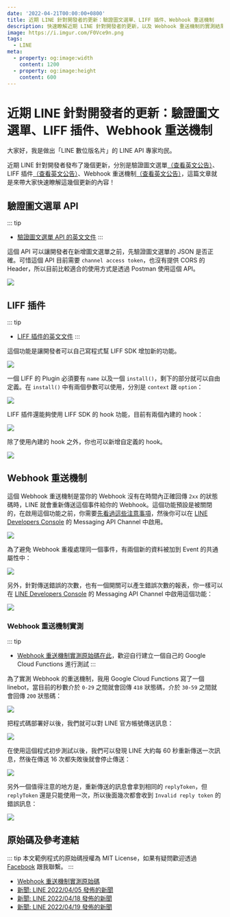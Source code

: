 ```yaml
---
date: '2022-04-21T00:00:00+0800'
title: 近期 LINE 針對開發者的更新：驗證圖文選單、LIFF 插件、Webhook 重送機制
description: 快速瞭解近期 LINE 針對開發者的更新，以及 Webhook 重送機制的實測結果。
image: https://i.imgur.com/F0Vce9n.png
tags:
  - LINE
meta:
  - property: og:image:width
    content: 1200
  - property: og:image:height
    content: 600
---
```


# 近期 LINE 針對開發者的更新：驗證圖文選單、LIFF 插件、Webhook 重送機制

大家好，我是做出「LINE 數位版名片」的 LINE API 專家均民。

近期 LINE 針對開發者發布了幾個更新，分別是驗證圖文選單[（查看英文公告）](https://developers.line.biz/en/news/2022/04/05/release-validate-rich-menu-object/)、LIFF 插件[（查看英文公告）](https://developers.line.biz/en/news/2022/04/18/release-liff-2-19-1/)、Webhook 重送機制[（查看英文公告）](https://developers.line.biz/en/news/2022/04/19/webhook-redelivery/)，這篇文章就是來帶大家快速瞭解這幾個更新的內容！

## 驗證圖文選單 API

::: tip
* [驗證圖文選單 API 的英文文件](https://developers.line.biz/en/reference/messaging-api/#validate-rich-menu-object)
:::

這個 API 可以讓開發者在新增圖文選單之前，先驗證圖文選單的 JSON 是否正確。可惜這個 API 目前需要 `channel access token`，也沒有提供 CORS 的 Header，所以目前比較適合的使用方式是透過 Postman 使用這個 API。

![](https://i.imgur.com/0YGRGrr.png)

## LIFF 插件

::: tip
* [LIFF 插件的英文文件](https://developers.line.biz/en/docs/liff/liff-plugin/)
:::

這個功能是讓開發者可以自己寫程式幫 LIFF SDK 增加新的功能。

![](https://i.imgur.com/kzi1jub.png)

一個 LIFF 的 Plugin 必須要有 `name` 以及一個 `install()`，剩下的部分就可以自由定義。在 `install()` 中有兩個參數可以使用，分別是 `context` 跟 `option`：

![](https://i.imgur.com/QV4dfpV.png)

LIFF 插件還能夠使用 LIFF SDK 的 hook 功能，目前有兩個內建的 hook：

![](https://i.imgur.com/RevdlBZ.png)

除了使用內建的 hook 之外，你也可以新增自定義的 hook。

![](https://i.imgur.com/rn6P9JE.png)

## Webhook 重送機制

這個 Webhook 重送機制是當你的 Webhook 沒有在時間內正確回傳 `2xx` 的狀態碼時，LINE 就會重新傳送這個事件給你的 Webhook。這個功能預設是被關閉的，在啟用這個功能之前，你需要[先看過這些注意事項](https://developers.line.biz/en/news/2022/#notes-2022-04-19)，然後你可以在 [LINE Developers Console](https://developers.line.biz/console/) 的 Messaging API Channel 中啟用。

![](https://i.imgur.com/MOhDrVA.png)

為了避免 Webhook 重複處理同一個事件，有兩個新的資料被加到 Event 的共通屬性中：

![](https://i.imgur.com/ztiaihs.png)

另外，針對傳送錯誤的次數，也有一個開關可以產生錯誤次數的報表，你一樣可以在 [LINE Developers Console](https://developers.line.biz/console/) 的 Messaging API Channel 中啟用這個功能：

![](https://i.imgur.com/wUobFDs.png)

### Webhook 重送機制實測

::: tip
* [Webhook 重送機制實測原始碼在此](https://gist.github.com/taichunmin/2fee2f839d6b84859576f2851167a3c2)，歡迎自行建立一個自己的 Google Cloud Functions 進行測試
:::

為了實測 Webhook 的重送機制，我用 Google Cloud Functions 寫了一個 linebot，當目前的秒數介於 `0-29` 之間就會回傳 `418` 狀態碼，介於 `30-59` 之間就會回傳 `200` 狀態碼：

![](https://i.imgur.com/EFDUye7.jpeg)

把程式碼部署好以後，我們就可以對 LINE 官方帳號傳送訊息：

![](https://i.imgur.com/GsBeIrF.jpeg)

在使用這個程式初步測試以後，我們可以發現 LINE 大約每 60 秒重新傳送一次訊息，然後在傳送 16 次都失敗後就會停止傳送：

![](https://i.imgur.com/3Ld7o4h.png)

另外一個值得注意的地方是，重新傳送的訊息會拿到相同的 `replyToken`，但 `replyToken` 還是只能使用一次，所以後面幾次都會收到 `Invalid reply token` 的錯誤訊息：

![](https://i.imgur.com/cu8vGrM.png)

## 原始碼及參考連結

::: tip
本文範例程式的原始碼授權為 MIT License，如果有疑問歡迎透過 [Facebook](https://www.facebook.com/taichunmin) 跟我聯繫。
:::

* [Webhook 重送機制實測原始碼](https://gist.github.com/taichunmin/2fee2f839d6b84859576f2851167a3c2)
* [新聞: LINE 2022/04/05 發佈的新聞](https://developers.line.biz/en/news/2022/04/05/release-validate-rich-menu-object/)
* [新聞: LINE 2022/04/18 發佈的新聞](https://developers.line.biz/en/news/2022/04/18/release-liff-2-19-1/)
* [新聞: LINE 2022/04/19 發佈的新聞](https://developers.line.biz/en/news/2022/04/19/webhook-redelivery/)
